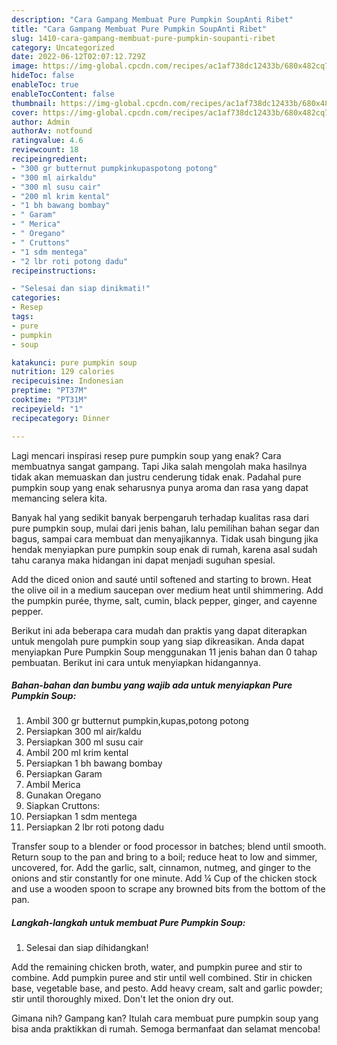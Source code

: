 ```yaml
---
description: "Cara Gampang Membuat Pure Pumpkin SoupAnti Ribet"
title: "Cara Gampang Membuat Pure Pumpkin SoupAnti Ribet"
slug: 1410-cara-gampang-membuat-pure-pumpkin-soupanti-ribet
category: Uncategorized
date: 2022-06-12T02:07:12.729Z
image: https://img-global.cpcdn.com/recipes/ac1af738dc12433b/680x482cq70/pure-pumpkin-soup-foto-resep-utama.jpg
hideToc: false
enableToc: true
enableTocContent: false
thumbnail: https://img-global.cpcdn.com/recipes/ac1af738dc12433b/680x482cq70/pure-pumpkin-soup-foto-resep-utama.jpg
cover: https://img-global.cpcdn.com/recipes/ac1af738dc12433b/680x482cq70/pure-pumpkin-soup-foto-resep-utama.jpg
author: Admin
authorAv: notfound
ratingvalue: 4.6
reviewcount: 18
recipeingredient:
- "300 gr butternut pumpkinkupaspotong potong"
- "300 ml airkaldu"
- "300 ml susu cair"
- "200 ml krim kental"
- "1 bh bawang bombay"
- " Garam"
- " Merica"
- " Oregano"
- " Cruttons"
- "1 sdm mentega"
- "2 lbr roti potong dadu"
recipeinstructions:

- "Selesai dan siap dinikmati!"
categories:
- Resep
tags:
- pure
- pumpkin
- soup

katakunci: pure pumpkin soup 
nutrition: 129 calories
recipecuisine: Indonesian
preptime: "PT37M"
cooktime: "PT31M"
recipeyield: "1"
recipecategory: Dinner

---
```



Lagi mencari inspirasi resep pure pumpkin soup yang enak? Cara membuatnya sangat gampang. Tapi Jika salah mengolah maka hasilnya tidak akan memuaskan dan justru cenderung tidak enak. Padahal pure pumpkin soup yang enak seharusnya punya aroma dan rasa yang dapat memancing selera kita.


Banyak hal yang sedikit banyak berpengaruh terhadap kualitas rasa dari pure pumpkin soup, mulai dari jenis bahan, lalu pemilihan bahan segar dan bagus, sampai cara membuat dan menyajikannya. Tidak usah bingung jika hendak menyiapkan pure pumpkin soup enak di rumah, karena asal sudah tahu caranya maka hidangan ini dapat menjadi suguhan spesial.

Add the diced onion and sauté until softened and starting to brown. Heat the olive oil in a medium saucepan over medium heat until shimmering. Add the pumpkin purée, thyme, salt, cumin, black pepper, ginger, and cayenne pepper.


Berikut ini ada beberapa cara mudah dan praktis yang dapat diterapkan untuk mengolah pure pumpkin soup yang siap dikreasikan. Anda dapat menyiapkan Pure Pumpkin Soup menggunakan 11 jenis bahan dan 0 tahap pembuatan. Berikut ini cara untuk menyiapkan hidangannya.

<!--inarticleads1-->

##### Bahan-bahan dan bumbu yang wajib ada untuk menyiapkan Pure Pumpkin Soup:

1. Ambil 300 gr butternut pumpkin,kupas,potong potong
1. Persiapkan 300 ml air/kaldu
1. Persiapkan 300 ml susu cair
1. Ambil 200 ml krim kental
1. Persiapkan 1 bh bawang bombay
1. Persiapkan  Garam
1. Ambil  Merica
1. Gunakan  Oregano
1. Siapkan  Cruttons:
1. Persiapkan 1 sdm mentega
1. Persiapkan 2 lbr roti potong dadu


Transfer soup to a blender or food processor in batches; blend until smooth. Return soup to the pan and bring to a boil; reduce heat to low and simmer, uncovered, for. Add the garlic, salt, cinnamon, nutmeg, and ginger to the onions and stir constantly for one minute. Add ¼ Cup of the chicken stock and use a wooden spoon to scrape any browned bits from the bottom of the pan. 

<!--inarticleads2-->

##### Langkah-langkah untuk membuat Pure Pumpkin Soup:


1. Selesai dan siap dihidangkan!

Add the remaining chicken broth, water, and pumpkin puree and stir to combine. Add pumpkin puree and stir until well combined. Stir in chicken base, vegetable base, and pesto. Add heavy cream, salt and garlic powder; stir until thoroughly mixed. Don&#39;t let the onion dry out. 

Gimana nih? Gampang kan? Itulah cara membuat pure pumpkin soup yang bisa anda praktikkan di rumah. Semoga bermanfaat dan selamat mencoba!
